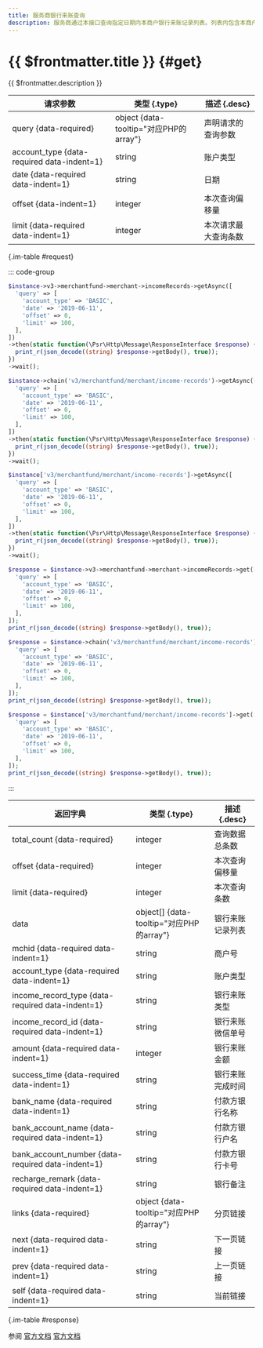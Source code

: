 ```yaml
---
title: 服务商银行来账查询
description: 服务商通过本接口查询指定日期内本商户银行来账记录列表。列表内包含本商户银行来账相关的业务单号、金额、完成时间等信息，用于查询和核对。
---
```


# {{ $frontmatter.title }} {#get}

{{ $frontmatter.description }}

| 请求参数 | 类型 {.type} | 描述 {.desc}
| --- | --- | ---
| query {data-required} | object {data-tooltip="对应PHP的array"} | 声明请求的查询参数
| account_type {data-required data-indent=1} | string | 账户类型
| date {data-required data-indent=1} | string | 日期
| offset {data-indent=1} | integer | 本次查询偏移量
| limit {data-required data-indent=1} | integer | 本次请求最大查询条数

{.im-table #request}

::: code-group

```php [异步纯链式]
$instance->v3->merchantfund->merchant->incomeRecords->getAsync([
  'query' => [
    'account_type' => 'BASIC',
    'date' => '2019-06-11',
    'offset' => 0,
    'limit' => 100,
  ],
])
->then(static function(\Psr\Http\Message\ResponseInterface $response) {
  print_r(json_decode((string) $response->getBody(), true));
})
->wait();
```

```php [异步声明式]
$instance->chain('v3/merchantfund/merchant/income-records')->getAsync([
  'query' => [
    'account_type' => 'BASIC',
    'date' => '2019-06-11',
    'offset' => 0,
    'limit' => 100,
  ],
])
->then(static function(\Psr\Http\Message\ResponseInterface $response) {
  print_r(json_decode((string) $response->getBody(), true));
})
->wait();
```

```php [异步属性式]
$instance['v3/merchantfund/merchant/income-records']->getAsync([
  'query' => [
    'account_type' => 'BASIC',
    'date' => '2019-06-11',
    'offset' => 0,
    'limit' => 100,
  ],
])
->then(static function(\Psr\Http\Message\ResponseInterface $response) {
  print_r(json_decode((string) $response->getBody(), true));
})
->wait();
```

```php [同步纯链式]
$response = $instance->v3->merchantfund->merchant->incomeRecords->get([
  'query' => [
    'account_type' => 'BASIC',
    'date' => '2019-06-11',
    'offset' => 0,
    'limit' => 100,
  ],
]);
print_r(json_decode((string) $response->getBody(), true));
```

```php [同步声明式]
$response = $instance->chain('v3/merchantfund/merchant/income-records')->get([
  'query' => [
    'account_type' => 'BASIC',
    'date' => '2019-06-11',
    'offset' => 0,
    'limit' => 100,
  ],
]);
print_r(json_decode((string) $response->getBody(), true));
```

```php [同步属性式]
$response = $instance['v3/merchantfund/merchant/income-records']->get([
  'query' => [
    'account_type' => 'BASIC',
    'date' => '2019-06-11',
    'offset' => 0,
    'limit' => 100,
  ],
]);
print_r(json_decode((string) $response->getBody(), true));
```

:::

| 返回字典 | 类型 {.type} | 描述 {.desc}
| --- | --- | ---
| total_count {data-required} | integer | 查询数据总条数
| offset {data-required} | integer | 本次查询偏移量
| limit {data-required} | integer | 本次查询条数
| data | object[] {data-tooltip="对应PHP的array"} | 银行来账记录列表
| mchid {data-required data-indent=1} | string | 商户号
| account_type {data-required data-indent=1} | string | 账户类型
| income_record_type {data-required data-indent=1} | string | 银行来账类型
| income_record_id {data-required data-indent=1} | string | 银行来账微信单号
| amount {data-required data-indent=1} | integer | 银行来账金额
| success_time {data-required data-indent=1} | string | 银行来账完成时间
| bank_name {data-required data-indent=1} | string | 付款方银行名称
| bank_account_name {data-required data-indent=1} | string | 付款方银行户名
| bank_account_number {data-required data-indent=1} | string | 付款方银行卡号
| recharge_remark {data-required data-indent=1} | string | 银行备注
| links {data-required} | object {data-tooltip="对应PHP的array"} | 分页链接
| next {data-required data-indent=1} | string | 下一页链接
| prev {data-required data-indent=1} | string | 上一页链接
| self {data-required data-indent=1} | string | 当前链接

{.im-table #response}

参阅 [官方文档](https://pay.weixin.qq.com/wiki/doc/apiv3_partner/Offline/apis/chapter4_1_28.shtml) [官方文档](https://pay.weixin.qq.com/wiki/doc/apiv3/wxpay/pay/transfer_partner/chapter3_7.shtml)
